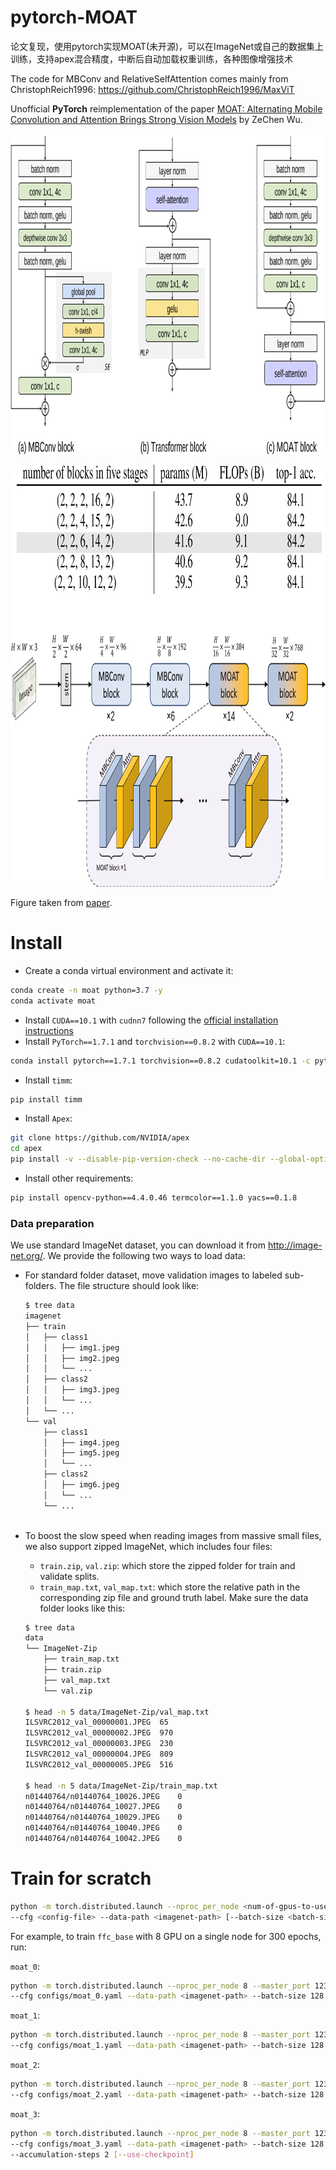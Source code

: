 # pytorch-MOAT
论文复现，使用pytorch实现MOAT(未开源)，可以在ImageNet或自己的数据集上训练，支持apex混合精度，中断后自动加载权重训练，各种图像增强技术


The code for MBConv and RelativeSelfAttention comes mainly from ChristophReich1996: https://github.com/ChristophReich1996/MaxViT

Unofficial **PyTorch** reimplementation of the
paper [MOAT: Alternating Mobile Convolution and Attention Brings Strong Vision Models](https://arxiv.org/pdf/2210.01820.pdf)
by ZeChen Wu.

<p align="center">
  <img src="moat-1.png"  alt="1" width = 942px height = 513px >
</p>

<p align="center">
  <img src="moat-2.png"  alt="1" width = 936px height = 675px >
</p>

Figure taken from [paper](https://arxiv.org/pdf/2210.01820.pdf).


# Install
- Create a conda virtual environment and activate it:

```bash
conda create -n moat python=3.7 -y
conda activate moat
```

- Install `CUDA==10.1` with `cudnn7` following
  the [official installation instructions](https://docs.nvidia.com/cuda/cuda-installation-guide-linux/index.html)
- Install `PyTorch==1.7.1` and `torchvision==0.8.2` with `CUDA==10.1`:

```bash
conda install pytorch==1.7.1 torchvision==0.8.2 cudatoolkit=10.1 -c pytorch
```

- Install `timm`:

```bash
pip install timm
```

- Install `Apex`:

```bash
git clone https://github.com/NVIDIA/apex
cd apex
pip install -v --disable-pip-version-check --no-cache-dir --global-option="--cpp_ext" --global-option="--cuda_ext" ./
```

- Install other requirements:

```bash
pip install opencv-python==4.4.0.46 termcolor==1.1.0 yacs==0.1.8
```

### Data preparation

We use standard ImageNet dataset, you can download it from http://image-net.org/. We provide the following two ways to
load data:

- For standard folder dataset, move validation images to labeled sub-folders. The file structure should look like:
  ```bash
  $ tree data
  imagenet
  ├── train
  │   ├── class1
  │   │   ├── img1.jpeg
  │   │   ├── img2.jpeg
  │   │   └── ...
  │   ├── class2
  │   │   ├── img3.jpeg
  │   │   └── ...
  │   └── ...
  └── val
      ├── class1
      │   ├── img4.jpeg
      │   ├── img5.jpeg
      │   └── ...
      ├── class2
      │   ├── img6.jpeg
      │   └── ...
      └── ...
 
  ```
- To boost the slow speed when reading images from massive small files, we also support zipped ImageNet, which includes
  four files:
    - `train.zip`, `val.zip`: which store the zipped folder for train and validate splits.
    - `train_map.txt`, `val_map.txt`: which store the relative path in the corresponding zip file and ground truth
      label. Make sure the data folder looks like this:

  ```bash
  $ tree data
  data
  └── ImageNet-Zip
      ├── train_map.txt
      ├── train.zip
      ├── val_map.txt
      └── val.zip
  
  $ head -n 5 data/ImageNet-Zip/val_map.txt
  ILSVRC2012_val_00000001.JPEG	65
  ILSVRC2012_val_00000002.JPEG	970
  ILSVRC2012_val_00000003.JPEG	230
  ILSVRC2012_val_00000004.JPEG	809
  ILSVRC2012_val_00000005.JPEG	516
  
  $ head -n 5 data/ImageNet-Zip/train_map.txt
  n01440764/n01440764_10026.JPEG	0
  n01440764/n01440764_10027.JPEG	0
  n01440764/n01440764_10029.JPEG	0
  n01440764/n01440764_10040.JPEG	0
  n01440764/n01440764_10042.JPEG	0
  ```
  
# Train for scratch
```bash
python -m torch.distributed.launch --nproc_per_node <num-of-gpus-to-use> --master_port 12345  main.py \ 
--cfg <config-file> --data-path <imagenet-path> [--batch-size <batch-size-per-gpu> --output <output-directory> --tag <job-tag>]
```

For example, to train `ffc_base` with 8 GPU on a single node for 300 epochs, run:

`moat_0`:

```bash
python -m torch.distributed.launch --nproc_per_node 8 --master_port 12345  main.py \
--cfg configs/moat_0.yaml --data-path <imagenet-path> --batch-size 128
```

`moat_1`:

```bash
python -m torch.distributed.launch --nproc_per_node 8 --master_port 12345  main.py \
--cfg configs/moat_1.yaml --data-path <imagenet-path> --batch-size 128
```

`moat_2`:

```bash
python -m torch.distributed.launch --nproc_per_node 8 --master_port 12345  main.py \
--cfg configs/moat_2.yaml --data-path <imagenet-path> --batch-size 128
```

`moat_3`:

```bash
python -m torch.distributed.launch --nproc_per_node 8 --master_port 12345  main.py \
--cfg configs/moat_3.yaml --data-path <imagenet-path> --batch-size 128 \
--accumulation-steps 2 [--use-checkpoint]
```
